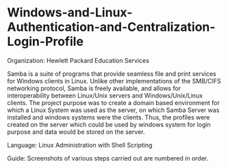 # Windows-and-Linux-Authentication-and-Centralization-Login-Profile

Organization: Hewlett Packard Education Services

Samba is a suite of programs that provide seamless file and print services for Windows clients in Linux.
Unlike other implementations of the SMB/CIFS networking protocol, Samba is freely available, and allows for interoperability between Linux/Unix servers and Windows/Unix/Linux clients.
The project purpose was to create a domain based environment for which a Linux System was used as the server, on which Samba Server was installed and windows systems were the clients.
Thus, the profiles were created on the server which could be used by windows system for login purpose and data would be stored on the server. 

Language: Linux Administration with Shell Scripting

Guide: Screenshots of various steps carried out are numbered in order.
